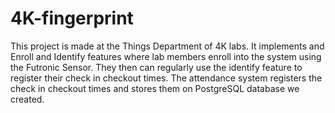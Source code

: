 # 4K-fingerprint

This project is made at the Things Department of 4K labs. It implements and Enroll and Identify features where lab members enroll into the system using the Futronic Sensor.
They then can regularly use the identify feature to register their check in checkout times. The attendance system registers the check in checkout times and stores them on PostgreSQL database we created.
